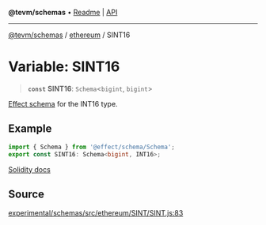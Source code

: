 **@tevm/schemas** • [Readme](../../README.md) \| [API](../../modules.md)

***

[@tevm/schemas](../../README.md) / [ethereum](../README.md) / SINT16

# Variable: SINT16

> **`const`** **SINT16**: `Schema`\<`bigint`, `bigint`\>

[Effect schema](https://github.com/Effect-TS/schema) for the INT16 type.

## Example

```typescript
import { Schema } from '@effect/schema/Schema';
export const SINT16: Schema<bigint, INT16>;
```
[Solidity docs](https://docs.soliditylang.org/en/latest/types.html#integers)

## Source

[experimental/schemas/src/ethereum/SINT/SINT.js:83](https://github.com/evmts/tevm-monorepo/blob/main/experimental/schemas/src/ethereum/SINT/SINT.js#L83)
